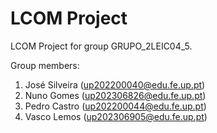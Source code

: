 # LCOM Project

LCOM Project for group GRUPO_2LEIC04_5.

Group members:

1. José Silveira (up202200040@edu.fe.up.pt)
2. Nuno Gomes (up202306826@edu.fe.up.pt)
3. Pedro Castro (up202200044@edu.fe.up.pt)
4. Vasco Lemos (up202306905@edu.fe.up.pt)
